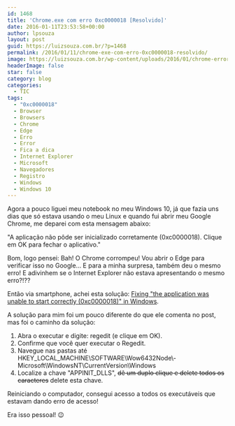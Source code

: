 ```yaml
---
id: 1468
title: 'Chrome.exe com erro 0xc0000018 [Resolvido]'
date: 2016-01-11T23:53:58+00:00
author: lpsouza
layout: post
guid: https://luizsouza.com.br/?p=1468
permalink: /2016/01/11/chrome-exe-com-erro-0xc0000018-resolvido/
image: https://luizsouza.com.br/wp-content/uploads/2016/01/chrome-error1.jpg
headerImage: false
star: false
category: blog
categories:
  - TIC
tags:
  - "0xc0000018"
  - Browser
  - Browsers
  - Chrome
  - Edge
  - Erro
  - Error
  - Fica a dica
  - Internet Explorer
  - Microsoft
  - Navegadores
  - Registro
  - Windows
  - Windows 10
---
```

Agora a pouco liguei meu notebook no meu Windows 10, já que fazia uns dias que só estava usando o meu Linux e quando fui abrir meu Google Chrome, me deparei com esta mensagem abaixo:

"A aplicação não pôde ser inicializado corretamente (0xc0000018). Clique em OK para fechar o aplicativo."

Bom, logo pensei: Bah! O Chrome corrompeu! Vou abrir o Edge para verificar isso no Google... E para a minha surpresa, também deu o mesmo erro! E adivinhem se o Internet Explorer não estava apresentando o mesmo erro?!??

Então via smartphone, achei esta solução: [Fixing "the application was unable to start correctly (0xc0000018)" in Windows](http://www.ghacks.net/2015/10/16/fixing-the-application-was-unable-to-start-correctly-0xc0000018-in-windows/).

A solução para mim foi um pouco diferente do que ele comenta no post, mas foi o caminho da solução:

  1. Abra o executar e digite: regedit (e clique em OK).
  2. Confirme que você quer executar o Regedit.
  3. Navegue nas pastas até HKEY\_LOCAL\_MACHINE\SOFTWARE\Wow6432Node\­Microsoft\WindowsNT\CurrentVersion\Windo­­ws
  4. Localize a chave "APPINIT_DLLS", ~~dê um duplo clique e delete todos os caracteres~~ delete esta chave.

Reiniciando o computador, consegui acesso a todos os executáveis que estavam dando erro de acesso!

Era isso pessoal! 😉
